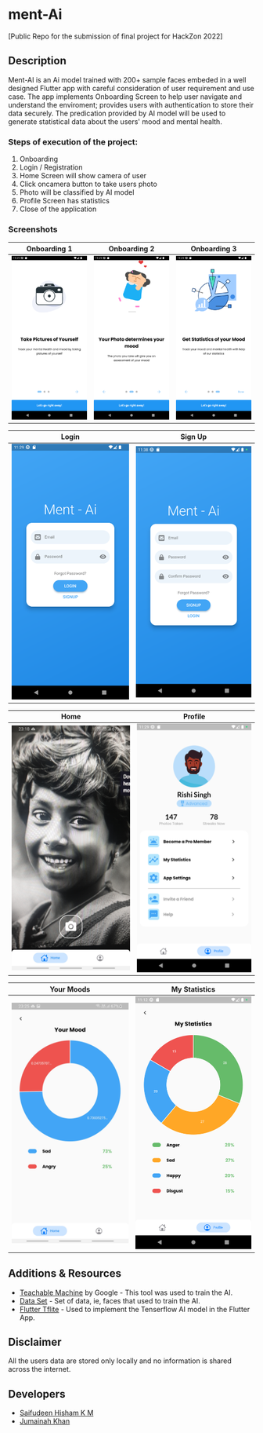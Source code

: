 
# ment-Ai

[Public Repo for the submission of final project for HackZon 2022]


## Description

Ment-AI is an Ai model trained with 200+ sample faces embeded in a well designed Flutter app with careful consideration of user requirement and use case. The app implements Onboarding Screen to help user navigate and understand the enviroment; provides users with authentication to store their data securely. The predication provided by AI model will be used to generate statistical data about the users' mood and mental health.



### Steps of execution of the project:


1. Onboarding
2. Login / Registration
3. Home Screen will show camera of user
4. Click oncamera button to take users photo
5. Photo will be classified by AI model
6. Profile Screen has statistics
7. Close of the application

### Screenshots

| Onboarding 1 | Onboarding 2 | Onboarding 3 |
|:-:|:-:|:-:|
| ![Onboarding 1](https://github.com/beSaif/Hackzon-2022---Dart-Vader/blob/main/assets/Screenshots/onboarding_1.png?raw=true) | ![Onboarding 2](https://github.com/beSaif/Hackzon-2022---Dart-Vader/blob/main/assets/Screenshots/onboarding_2.png?raw=true) | ![Onboarding 3](https://github.com/beSaif/Hackzon-2022---Dart-Vader/blob/main/assets/Screenshots/onboarding_3.png) |

| Login | Sign Up |
|:-:|:-:|
| ![Login](https://github.com/beSaif/Hackzon-2022---Dart-Vader/blob/main/assets/Screenshots/login.png?raw=true) | ![Sign Up](https://github.com/beSaif/Hackzon-2022---Dart-Vader/blob/main/assets/Screenshots/signUp.png?raw=true) |

| Home | Profile |
|:-:|:-:|
| ![Login](https://github.com/beSaif/Hackzon-2022---Dart-Vader/blob/main/assets/Screenshots/home.jpg?raw=true) | ![Sign Up](https://github.com/beSaif/Hackzon-2022---Dart-Vader/blob/main/assets/Screenshots/profile.png?raw=true) |


| Your Moods | My Statistics |
|:-:|:-:|
| ![Moods](https://github.com/beSaif/Hackzon-2022---Dart-Vader/blob/main/assets/Screenshots/your_mood.jpg?raw=true) | ![Statistics](https://github.com/beSaif/Hackzon-2022---Dart-Vader/blob/main/assets/Screenshots/my_statistics.png?raw=true) |

## Additions & Resources
- [Teachable Machine](https://teachablemachine.withgoogle.com/train) by Google - This tool was used to train the AI. 
- [Data Set](https://github.com/neta000/emotion_detection_model/tree/master/dataset) - Set of data, ie, faces that used to train the AI.
- [Flutter Tflite](https://pub.dev/packages/tflite_flutter) - Used to implement the Tenserflow AI model in the Flutter App.

## Disclaimer
All the users data are stored only locally and no information is shared across the internet. 

## Developers
- [Saifudeen Hisham K M](github.com/beSaif/)
- [Jumainah Khan](github.com/jumainahkhan/)
